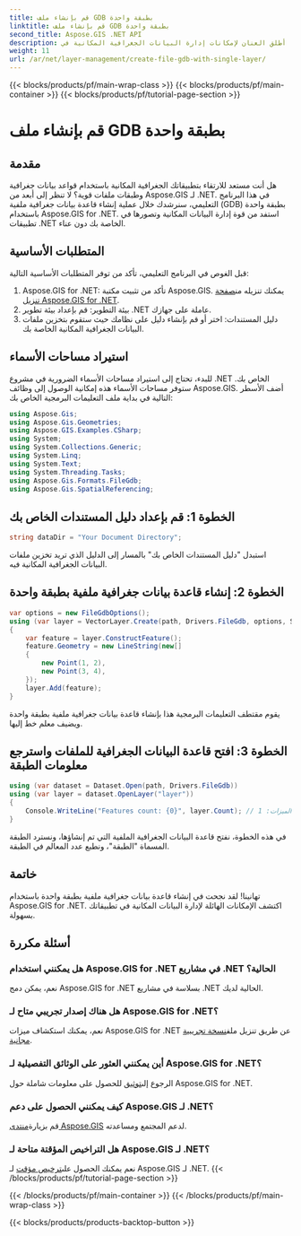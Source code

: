 ```yaml
---
title: قم بإنشاء ملف GDB بطبقة واحدة
linktitle: قم بإنشاء ملف GDB بطبقة واحدة
second_title: Aspose.GIS .NET API
description: أطلق العنان لإمكانات إدارة البيانات الجغرافية المكانية في .NET باستخدام Aspose.GIS. تعرف على كيفية إنشاء قواعد بيانات جغرافية ملفية وطبقات خطوة بخطوة. التحميل الان!
weight: 11
url: /ar/net/layer-management/create-file-gdb-with-single-layer/
---
```


{{< blocks/products/pf/main-wrap-class >}}
{{< blocks/products/pf/main-container >}}
{{< blocks/products/pf/tutorial-page-section >}}

# قم بإنشاء ملف GDB بطبقة واحدة

## مقدمة
هل أنت مستعد للارتقاء بتطبيقاتك الجغرافية المكانية باستخدام قواعد بيانات جغرافية وطبقات ملفات قوية؟ لا تنظر إلى أبعد من Aspose.GIS لـ .NET. في هذا البرنامج التعليمي، سنرشدك خلال عملية إنشاء قاعدة بيانات جغرافية ملفية (GDB) بطبقة واحدة باستخدام Aspose.GIS for .NET. استفد من قوة إدارة البيانات المكانية وتصورها في تطبيقات .NET الخاصة بك دون عناء.
## المتطلبات الأساسية
قبل الغوص في البرنامج التعليمي، تأكد من توفر المتطلبات الأساسية التالية:
1.  Aspose.GIS for .NET: تأكد من تثبيت مكتبة Aspose.GIS. يمكنك تنزيله من[صفحة تنزيل Aspose.GIS for .NET](https://releases.aspose.com/gis/net/).
2. بيئة التطوير: قم بإعداد بيئة تطوير .NET عاملة على جهازك.
3. دليل المستندات: اختر أو قم بإنشاء دليل على نظامك حيث ستقوم بتخزين ملفات البيانات الجغرافية المكانية الخاصة بك.
## استيراد مساحات الأسماء
للبدء، تحتاج إلى استيراد مساحات الأسماء الضرورية في مشروع .NET الخاص بك. ستوفر مساحات الأسماء هذه إمكانية الوصول إلى وظائف Aspose.GIS. أضف الأسطر التالية في بداية ملف التعليمات البرمجية الخاص بك:
```csharp
using Aspose.Gis;
using Aspose.Gis.Geometries;
using Aspose.GIS.Examples.CSharp;
using System;
using System.Collections.Generic;
using System.Linq;
using System.Text;
using System.Threading.Tasks;
using Aspose.Gis.Formats.FileGdb;
using Aspose.Gis.SpatialReferencing;
```
## الخطوة 1: قم بإعداد دليل المستندات الخاص بك
```csharp
string dataDir = "Your Document Directory";
```
استبدل "دليل المستندات الخاص بك" بالمسار إلى الدليل الذي تريد تخزين ملفات البيانات الجغرافية المكانية فيه.
## الخطوة 2: إنشاء قاعدة بيانات جغرافية ملفية بطبقة واحدة
```csharp
var options = new FileGdbOptions();
using (var layer = VectorLayer.Create(path, Drivers.FileGdb, options, SpatialReferenceSystem.Wgs84))
{
    var feature = layer.ConstructFeature();
    feature.Geometry = new LineString(new[]
    {
        new Point(1, 2),
        new Point(3, 4),
    });
    layer.Add(feature);
}
```
يقوم مقتطف التعليمات البرمجية هذا بإنشاء قاعدة بيانات جغرافية ملفية بطبقة واحدة ويضيف معلم خط إليها.
## الخطوة 3: افتح قاعدة البيانات الجغرافية للملفات واسترجع معلومات الطبقة
```csharp
using (var dataset = Dataset.Open(path, Drivers.FileGdb))
using (var layer = dataset.OpenLayer("layer"))
{
    Console.WriteLine("Features count: {0}", layer.Count); // الإخراج: عدد الميزات: 1
}
```
في هذه الخطوة، نفتح قاعدة البيانات الجغرافية الملفية التي تم إنشاؤها، ونسترد الطبقة المسماة "الطبقة"، ونطبع عدد المعالم في الطبقة.
## خاتمة
تهانينا! لقد نجحت في إنشاء قاعدة بيانات جغرافية ملفية بطبقة واحدة باستخدام Aspose.GIS for .NET. اكتشف الإمكانات الهائلة لإدارة البيانات المكانية في تطبيقاتك بسهولة.
## أسئلة مكررة
### هل يمكنني استخدام Aspose.GIS for .NET في مشاريع .NET الحالية؟
نعم، يمكن دمج Aspose.GIS for .NET بسلاسة في مشاريع .NET الحالية لديك.
### هل هناك إصدار تجريبي متاح لـ Aspose.GIS for .NET؟
 نعم، يمكنك استكشاف ميزات Aspose.GIS for .NET عن طريق تنزيل ملف[نسخة تجريبية مجانية](https://releases.aspose.com/).
### أين يمكنني العثور على الوثائق التفصيلية لـ Aspose.GIS for .NET؟
 الرجوع إلى[توثيق](https://reference.aspose.com/gis/net/) للحصول على معلومات شاملة حول Aspose.GIS for .NET.
### كيف يمكنني الحصول على دعم Aspose.GIS لـ .NET؟
 قم بزيارة[منتدى Aspose.GIS](https://forum.aspose.com/c/gis/33) لدعم المجتمع ومساعدته.
### هل التراخيص المؤقتة متاحة لـ Aspose.GIS لـ .NET؟
 نعم يمكنك الحصول على[ترخيص مؤقت](https://purchase.aspose.com/temporary-license/) لـ Aspose.GIS لـ .NET.
{{< /blocks/products/pf/tutorial-page-section >}}

{{< /blocks/products/pf/main-container >}}
{{< /blocks/products/pf/main-wrap-class >}}

{{< blocks/products/products-backtop-button >}}
